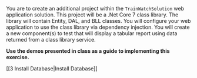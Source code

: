 You are to create an additional project within the `TrainWatchSolution` web application solution. This project will be a .Net Core 7 class library. The library will contain Entity, DAL, and BLL classes. You will configure your web application to use the class library via dependency injection. You will create a new component(s) to test that will display a tabular report using data returned from a class library service.

**Use the demos presented in class as a guide to implementing this exercise.**

[[3 Install Database|Install Database]]

